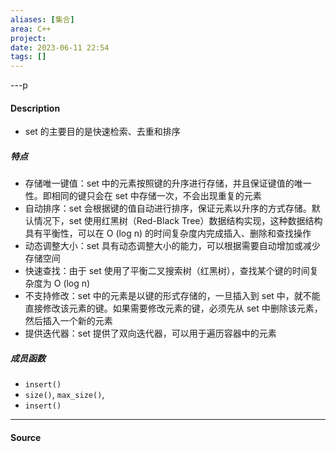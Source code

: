 ```yaml
---
aliases: [集合]
area: C++
project: 
date: 2023-06-11 22:54
tags: []
---
```

---p
#### Description
- set 的主要目的是快速检索、去重和排序
##### 特点
- 存储唯一键值：set 中的元素按照键的升序进行存储，并且保证键值的唯一性。即相同的键只会在 set 中存储一次，不会出现重复的元素
- 自动排序：set 会根据键的值自动进行排序，保证元素以升序的方式存储。默认情况下，set 使用红黑树（Red-Black Tree）数据结构实现，这种数据结构具有平衡性，可以在 O (log n) 的时间复杂度内完成插入、删除和查找操作
- 动态调整大小：set 具有动态调整大小的能力，可以根据需要自动增加或减少存储空间
- 快速查找：由于 set 使用了平衡二叉搜索树（红黑树），查找某个键的时间复杂度为 O (log n)
- 不支持修改：set 中的元素是以键的形式存储的，一旦插入到 set 中，就不能直接修改该元素的键。如果需要修改元素的键，必须先从 set 中删除该元素，然后插入一个新的元素
- 提供迭代器：set 提供了双向迭代器，可以用于遍历容器中的元素

##### 成员函数
- `insert()`
- `size()`, `max_size()`,
- `insert()`


---
#### Source

